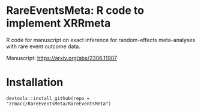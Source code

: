 # RareEventsMeta: R code to implement XRRmeta
R code for manuscript on exact inference for random-effects meta-analyses with rare event outcome data.

Manuscript: https://arxiv.org/abs/2306.11907

# Installation
```{R, eval = FALSE}
devtools::install_github(repo = "zrmacc/RareEventsMeta/RareEventsMeta")
```
